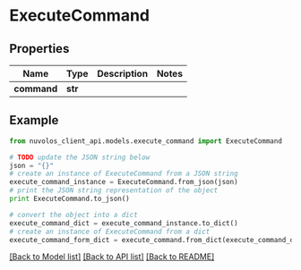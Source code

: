 # ExecuteCommand


## Properties

Name | Type | Description | Notes
------------ | ------------- | ------------- | -------------
**command** | **str** |  | 

## Example

```python
from nuvolos_client_api.models.execute_command import ExecuteCommand

# TODO update the JSON string below
json = "{}"
# create an instance of ExecuteCommand from a JSON string
execute_command_instance = ExecuteCommand.from_json(json)
# print the JSON string representation of the object
print ExecuteCommand.to_json()

# convert the object into a dict
execute_command_dict = execute_command_instance.to_dict()
# create an instance of ExecuteCommand from a dict
execute_command_form_dict = execute_command.from_dict(execute_command_dict)
```
[[Back to Model list]](../README.md#documentation-for-models) [[Back to API list]](../README.md#documentation-for-api-endpoints) [[Back to README]](../README.md)


